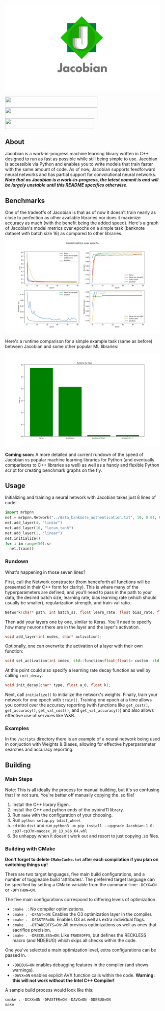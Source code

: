
  <!-- readme.md -->
  <!-- Jacobian -->

  <!-- Created by David Freifeld -->

![Banner](./pictures/banner.png)

<img align="center" height=35 width=300 src="https://forthebadge.com/images/badges/powered-by-electricity.svg">

<img align="center" height=35 width=300 src="https://forthebadge.com/images/badges/works-on-my-machine.svg">

<img align="center" height=35 width=290 src="https://forthebadge.com/images/badges/60-percent-of-the-time-works-every-time.svg">

## About
Jacobian is a work-in-progress machine learning library written in C++ designed to run as fast as possible while still being simple to use. Jacobian is accessible via Python and enables you to write models that train faster with the same amount of code. As of now, Jacobian supports feedforward neural networks and has partial support for convolutional neural networks. ***Note that as Jacobian is a work-in-progress, the latest commit is and will be largely unstable until this README specifies otherwise.***

## Benchmarks

One of the tradeoffs of Jacobian is that as of now it doesn't train nearly as close to perfection as other available libraries nor does it maximize accuracy as much (with the benefit being the added speed). Here's a graph of Jacobian's model metrics over epochs on a simple task (banknote dataset with batch size 16) as compared to other libraries.

![Loss vs. Epochs](./pictures/metrics_updated.png)

Here's a runtime comparison for a simple example task (same as before) between Jacobian and some other popular ML libraries:

![Runtime Comparison](./pictures/updated_runtime.png)

**Coming soon:** A more detailed and current rundown of the speed of Jacobian vs popular machine learning libraries for Python (and eventually comparisons to C++ libraries as well) as well as a handy and flexible Python script for creating benchmark graphs on the fly.


## Usage

Initializing and training a neural network with Jacobian takes just 8 lines of code!
```python
import mrbpnn
net = mrbpnn.Network("../data_banknote_authentication.txt", 10, 0.01, 0.001, 0.5, 0.75)
net.add_layer(4, "linear")
net.add_layer(10, "lecun_tanh")
net.add_layer(1, "linear")
net.initialize()
for i in range(50):sr
  net.train()
```

### Rundown
What's happening in those seven lines?

First, call the Network constructor (from henceforth all functions will be presented in their C++ form for clarity). This is where many of the hyperparameters are defined, and you'll need to pass in the path to your data, the desired batch size, learning rate, bias learning rate (which should usually be smaller), regularization strength, and train-val ratio.
```c++
Network(char* path, int batch_sz, float learn_rate, float bias_rate, float l, float ratio);
```

Then add your layers one by one, similar to Keras. You'll need to specify how many neurons there are in the layer and the layer's activation.
```c++
void add_layer(int nodes, char* activation);
```
Optionally, one can overwrite the activation of a layer with their own function:
```c++
void set_activation(int index, std::function<float(float)> custom, std::function<float(float)> custom_deriv);
```
At this point could also specify a learning rate decay function as well by calling `init_decay`.
```c++
void init_decay(char* type, float a_0, float k);
```
Next, call `initialize()` to initialize the network's weights.
Finally, train your network for one epoch with `train()`. Training one epoch at a time allows you control over the accuracy reporting (with functions like `get_cost()`, `get_accuracy()`, `get_val_cost()`, and `get_val_accuracy()`) and also allows effective use of services like W&B.

### Examples
In the `/scripts` directory there is an example of a neural network being used in conjuction with Weights & Biases, allowing for effective hyperparameter searches and accuracy reporting.

## Building

### Main Steps
Note: This is all ideally the process for manual building, but it's so confusing that I'm not sure. You're better off manually copying the .so file!
1. Install the C++ library Eigen.
2. Install the C++ and python ends of the pybind11 library.
3. Run `make` with the configuration of your choosing.
4. Run `python setup.py bdist_wheel`
5. `cd` into `dist` and run `python3 -m pip install --upgrade Jacobian-1.0-cp37-cp37m-macosx_10_13_x86_64.whl`
6. Be unhappy when it doesn't work out and resort to just copying .so files.

### Building with CMake

**Don't forget to delete `CMakeCache.txt` after each compilation if you plan on switching things up!**

There are two target languages, five main build configurations, and a number of toggleable build 'attributes'. The preferred target language can be specified by setting a CMake  variable from the command-line: `-DCXX=ON` or `-DPYTHON=ON`.

The five main configurations correspond to differing levels of optimization.
    
- `cmake .`: No compiler optimizations.
- `cmake . -DFAST=ON`: Enables the O3 optimization layer in the compiler.
- `cmake . -DFASTER=ON`: Enables O3 as well as extra individual flags.
- `cmake . -DTRADEOFFS=ON`: All previous optimizations as well as ones that sacrifice precision.
- `cmake . -DRECKLESS=ON`: Like `TRADEOFFS`, but defines the RECKLESS macro (and NDEBUG) which skips all checks within the code.

One you've selected a main optimization level, extra configurations can be passed in.

- `-DDEBUG=ON` enables debugging features in the compiler (and shows warnings).
- `-DAVX=ON` enables explicit AVX function calls within the code. **Warning: this will not work without the Intel C++ Compiler!**

A sample build process would look like this: 

```
cmake . -DCXX=ON -DFASTER=ON -DAVX=ON -DDEBUG=ON
make
```
